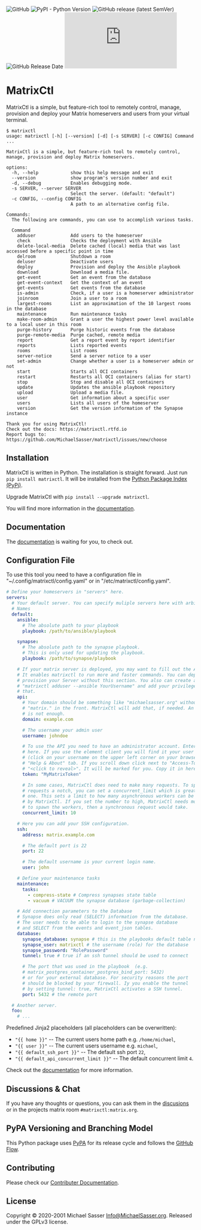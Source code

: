 ![GitHub](https://img.shields.io/github/license/MichaelSasser/matrixctl?style=flat-square)
![PyPI - Python Version](https://img.shields.io/pypi/pyversions/matrixctl?style=flat-square)
![GitHub release (latest SemVer)](https://img.shields.io/github/v/release/michaelsasser/matrixctl?style=flat-square)
![GitHub Release Date](https://img.shields.io/github/release-date/michaelsasser/matrixctl?style=flat-square)
![Matrix](https://img.shields.io/matrix/matrixctl:matrix.org?server_fqdn=matrix.org&style=flat-square)

# MatrixCtl

MatrixCtl is a simple, but feature-rich tool to remotely control, manage,
provision and deploy your Matrix homeservers and users from your virtual
terminal.

```console
$ matrixctl
usage: matrixctl [-h] [--version] [-d] [-s SERVER] [-c CONFIG] Command ...

MatrixCtl is a simple, but feature-rich tool to remotely control, manage, provision and deploy Matrix homeservers.

options:
  -h, --help            show this help message and exit
  --version             show program's version number and exit
  -d, --debug           Enables debugging mode.
  -s SERVER, --server SERVER
                        Select the server. (default: "default")
  -c CONFIG, --config CONFIG
                        A path to an alternative config file.

Commands:
  The following are commands, you can use to accomplish various tasks.

  Command
    adduser             Add users to the homeserver
    check               Checks the deployment with Ansible
    delete-local-media  Delete cached (local) media that was last accessed before a specific point in time
    delroom             Shutdown a room
    deluser             Deactivate users
    deploy              Provision and deploy the Ansible playbook
    download            Download a media file.
    get-event           Get an event from the database
    get-event-context   Get the context of an event
    get-events          Get events from the database
    is-admin            Check, if a user is a homeserver administrator
    joinroom            Join a user to a room
    largest-rooms       List an approximation of the 10 largest rooms in the database
    maintenance         Run maintenance tasks
    make-room-admin     Grant a user the highest power level available to a local user in this room
    purge-history       Purge historic events from the database
    purge-remote-media  Purge cached, remote media
    report              Get a report event by report identifier
    reports             Lists reported events
    rooms               List rooms
    server-notice       Send a server notice to a user
    set-admin           Change whether a user is a homeserver admin or not
    start               Starts all OCI containers
    restart             Restarts all OCI containers (alias for start)
    stop                Stop and disable all OCI containers
    update              Updates the ansible playbook repository
    upload              Upload a media file.
    user                Get information about a specific user
    users               Lists all users of the homeserver
    version             Get the version information of the Synapse instance

Thank you for using MatrixCtl!
Check out the docs: https://matrixctl.rtfd.io
Report bugs to: https://github.com/MichaelSasser/matrixctl/issues/new/choose
```

## Installation

MatrixCtl is written in Python. The installation is straight forward. Just run
`pip install matrixctl`. It will be installed from the
[Python Package Index (PyPi)](https://pypi.org/project/matrixctl/).

Upgrade MatrixCtl with `pip install --upgrade matrixctl`.

You will find more information in the
[documentation](https://matrixctl.readthedocs.io/en/latest/installation.html).

## Documentation

The [documentation](https://matrixctl.readthedocs.io/en/latest/index.html) is
waiting for you, to check out.

## Configuration File

To use this tool you need to have a configuration file in
"~/.config/matrixctl/config.yaml" or in "/etc/matrixctl/config.yaml".

```yaml
# Define your homeservers in "servers" here.
servers:
  # Your default server. You can specify muliple servers here with arbitrary
  # Names
  default:
    ansible:
      # The absolute path to your playbook
      playbook: /path/to/ansible/playbook

    synapse:
      # The absolute path to the synapse playbook.
      # This is only used for updating the playbook.
      playbook: /path/to/synapse/playbook

    # If your matrix server is deployed, you may want to fill out the API section.
    # It enables matrixctl to run more and faster commands. You can deploy and
    # provision your Server without this section. You also can create a user with
    # "matrixctl adduser --ansible YourUsername" and add your privileges after
    # that.
    api:
      # Your domain should be something like "michaelsasser.org" without the
      # "matrix." in the front. MatrixCtl will add that, if needed. An IP-Address
      # is not enough.
      domain: example.com

      # The username your admin user
      username: johndoe

      # To use the API you need to have an administrator account. Enter your Token
      # here. If you use the element client you will find it your user settings
      # (click on your username on the upper left corner on your browser) in the
      # "Help & About" tab. If you scroll down click next to "Access-Token:" on
      # "<click to reveal>". It will be marked for you. Copy it in here.
      token: "MyMatrixToken"

      # In some cases, MatrixCtl does need to make many requests. To speed those
      # requests a notch, you can set a concurrent_limit which is greater than
      # one. This sets a limit to how many asynchronous workers can be spawned
      # by MatrixCtl. If you set the number to high, MatrixCtl needs more time
      # to spawn the workers, then a synchronous request would take.
      concurrent_limit: 10

    # Here you can add your SSH configuration.
    ssh:
      address: matrix.example.com

      # The default port is 22
      port: 22

      # The default username is your current login name.
      user: john

    # Define your maintenance tasks
    maintenance:
      tasks:
        - compress-state # Compress synapses state table
        - vacuum # VACUUM the synapse database (garbage-collection)

    # Add connection parameters to the Database
    # Synapse does only read (SELECT) information from the database.
    # The user needs to be able to login to the synapse database
    # and SELECT from the events and event_json tables.
    database:
      synapse_database: synapse # this is the playbooks default table name
      synapse_user: matrixctl # the username (role) for the database
      synapse_password: "RolePassword"
      tunnel: true # true if an ssh tunnel should be used to connect

      # The port that was used in the playbook  (e.g.
      # matrix_postgres_container_postgres_bind_port: 5432)
      # or for your external database. For security reasons the port
      # should be blocked by your firewall. Iy you enable the tunnel
      # by setting tunnel: true, MatrixCtl activates a SSH tunnel.
      port: 5432 # the remote port

  # Another server.
  foo:
    # ...
```

Predefined Jinja2 placeholders (all placeholders can be overwritten):

- `"{{ home }}"` -- The current users home path e.g. `/home/michael`,
- `"{{ user }}"` -- The current users username e.g. `michael`,
- `"{{ default_ssh_port }}"` -- The default ssh port `22`,
- `"{{ default_api_concurrent_limit }}"` -- The default concurrent limit `4`.

Check out the
[documentation](https://matrixctl.readthedocs.io/en/latest/getting_started/config_file.html)
for more information.

## Discussions & Chat

If you have any thoughts or questions, you can ask them in the
[discusions](https://github.com/MichaelSasser/matrixctl/discussions) or in the
projects matrix room `#matrixctl:matrix.org`.

## PyPA Versioning and Branching Model

This Python package uses
[PyPA](https://packaging.python.org/en/latest/specifications/) for its release
cycle and follows the
[GitHub Flow](https://docs.github.com/en/get-started/using-github/github-flow).

## Contributing

Please check our
[Contributer Documentation](https://matrixctl.readthedocs.io/en/latest/contributer_documentation/index.html#contributer-documentation).

## License

Copyright &copy; 2020-2001 Michael Sasser <Info@MichaelSasser.org>. Released
under the GPLv3 license.
